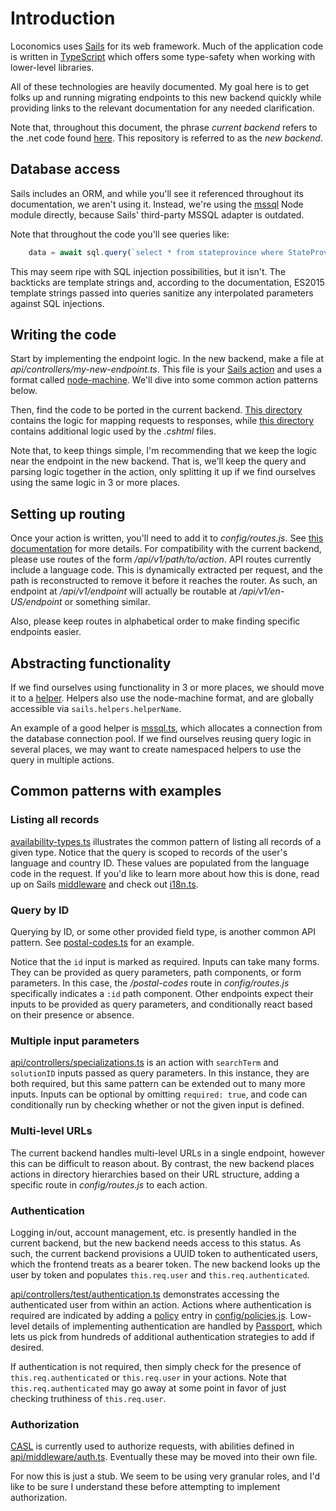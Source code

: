 # Introduction

Loconomics uses [Sails](https://sailsjs.com) for its web framework. Much of the application code is written in [TypeScript](http://www.typescriptlang.org/) which offers some type-safety when working with lower-level libraries.

All of these technologies are heavily documented. My goal here is to get folks up and running migrating endpoints to this new backend quickly while providing links to the relevant documentation for any needed clarification.

Note that, throughout this document, the phrase _current backend_ refers to the .net code found [here](https://github.com/loconomics/loconomics/tree/master/web). This repository is referred to as the _new backend_.

## Database access

Sails includes an ORM, and while you'll see it referenced throughout its documentation, we aren't using it. Instead, we're using the [mssql](https://github.com/tediousjs/node-mssql) Node module directly, because Sails' third-party MSSQL adapter is outdated.

Note that throughout the code you'll see queries like:

```js
    data = await sql.query(`select * from stateprovince where StateProvinceID = ${postalCode.StateProvinceID}`)
```

This may seem ripe with SQL injection possibilities, but it isn't. The backticks are template strings and, according to the documentation, ES2015 template strings passed into queries sanitize any interpolated parameters against SQL injections.

## Writing the code

Start by implementing the endpoint logic. In the new backend, make a file at _api/controllers/my-new-endpoint.ts_. This file is your [Sails action](https://sailsjs.com/documentation/concepts/actions-and-controllers) and uses a format called [node-machine](http://node-machine.org/). We'll dive into some common action patterns below.

Then, find the code to be ported in the current backend. [This directory](https://github.com/loconomics/loconomics/tree/master/web/api/v1) contains the logic for mapping requests to responses, while [this directory](https://github.com/loconomics/loconomics/tree/master/web/App_Code) contains additional logic used by the _.cshtml_ files.

Note that, to keep things simple, I'm recommending that we keep the logic near the endpoint in the new backend. That is, we'll keep the query and parsing logic together in the action, only splitting it up if we find ourselves using the same logic in 3 or more places.

## Setting up routing

Once your action is written, you'll need to add it to _config/routes.js_. See [this documentation](https://sailsjs.com/documentation/concepts/actions-and-controllers/routing-to-actions) for more details. For compatibility with the current backend, please use routes of the form _/api/v1/path/to/action_. API routes currently include a language code. This is dynamically extracted per request, and the path is reconstructed to remove it before it reaches the router. As such, an endpoint at _/api/v1/endpoint_ will actually be routable at _/api/v1/en-US/endpoint_ or something similar.

Also, please keep routes in alphabetical order to make finding specific endpoints easier.

## Abstracting functionality

If we find ourselves using functionality in 3 or more places, we should move it to a [helper](https://sailsjs.com/documentation/concepts/helpers). Helpers also use the node-machine format, and are globally accessible via `sails.helpers.helperName`.

An example of a good helper is [mssql.ts](../api/helpers/mssql.ts), which allocates a connection from the database connection pool. If we find ourselves reusing query logic in several places, we may want to create namespaced helpers to use the query in multiple actions.

## Common patterns with examples

### Listing all records

[availability-types.ts](../api/controllers/availability-types.ts) illustrates the common pattern of listing all records of a given type. Notice that the query is scoped to records of the user's language and country ID. These values are populated from the language code in the request. If you'd like to learn more about how this is done, read up on Sails [middleware](https://sailsjs.com/documentation/concepts/middleware) and check out [i18n.ts](../api/middleware/i18n.ts).

### Query by ID

Querying by ID, or some other provided field type, is another common API pattern. See [postal-codes.ts](../api/controllers/postal-codes.ts) for an example.

Notice that the `id` input is marked as required. Inputs can take many forms. They can be provided as query parameters, path components, or form parameters. In this case, the _/postal-codes_ route in _config/routes.js_ specifically indicates a `:id` path component. Other endpoints expect their inputs to be provided as query parameters, and conditionally react based on their presence or absence.

### Multiple input parameters

[api/controllers/specializations.ts](../api/controllers/specializations.ts) is an action with `searchTerm` and `solutionID` inputs passed as query parameters. In this instance, they are both required, but this same pattern can be extended out to many more inputs. Inputs can be optional by omitting `required: true`, and code can conditionally run by checking whether or not the given input is defined.

### Multi-level URLs

The current backend handles multi-level URLs in a single endpoint, however this can be difficult to reason about. By contrast, the new backend places actions in directory hierarchies based on their URL structure, adding a specific route in _config/routes.js_ to each action.

### Authentication

Logging in/out, account management, etc. is presently handled in the current backend, but the new backend needs access to this status. As such, the current backend provisions a UUID token to authenticated users, which the frontend treats as a bearer token. The new backend looks up the user by token and populates `this.req.user` and `this.req.authenticated`.

[api/controllers/test/authentication.ts](../api/controllers/test/authentication.ts) demonstrates accessing the authenticated user from within an action. Actions where authentication is required are indicated by adding a [policy](https://sailsjs.com/documentation/concepts/policies) entry in [config/policies.js](../config/policies.js). Low-level details of implementing authentication are handled by [Passport](http://www.passportjs.org), which lets us pick from hundreds of additional authentication strategies to add if desired.

If authentication is not required, then simply check for the presence of `this.req.authenticated` or `this.req.user` in your actions. Note that `this.req.authenticated` may go away at some point in favor of just checking truthiness of `this.req.user`.

### Authorization

[CASL](https://stalniy.github.io/casl/) is currently used to authorize requests, with abilities defined in [api/middleware/auth.ts](../api/middleware/auth.ts). Eventually these may be moved into their own file.

For now this is just a stub. We seem to be using very granular roles, and I'd like to be sure I understand these before attempting to implement authorization.
